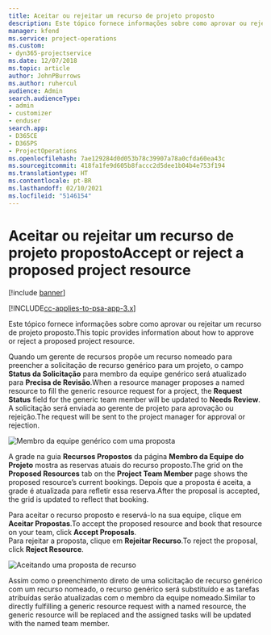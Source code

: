 ```yaml
---
title: Aceitar ou rejeitar um recurso de projeto proposto
description: Este tópico fornece informações sobre como aprovar ou rejeitar um recurso de projeto proposto.
manager: kfend
ms.service: project-operations
ms.custom:
- dyn365-projectservice
ms.date: 12/07/2018
ms.topic: article
author: JohnPBurrows
ms.author: ruhercul
audience: Admin
search.audienceType:
- admin
- customizer
- enduser
search.app:
- D365CE
- D365PS
- ProjectOperations
ms.openlocfilehash: 7ae129284d0d053b78c39907a78a0cfda60ea43c
ms.sourcegitcommit: 418fa1fe9d605b8faccc2d5dee1b04b4e753f194
ms.translationtype: HT
ms.contentlocale: pt-BR
ms.lasthandoff: 02/10/2021
ms.locfileid: "5146154"
---
```

# <a name="accept-or-reject-a-proposed-project-resource"></a><span data-ttu-id="b0674-103">Aceitar ou rejeitar um recurso de projeto proposto</span><span class="sxs-lookup"><span data-stu-id="b0674-103">Accept or reject a proposed project resource</span></span>

[!include [banner](../includes/psa-now-project-operations.md)]

[!INCLUDE[cc-applies-to-psa-app-3.x](../includes/cc-applies-to-psa-app-3x.md)]

<span data-ttu-id="b0674-104">Este tópico fornece informações sobre como aprovar ou rejeitar um recurso de projeto proposto.</span><span class="sxs-lookup"><span data-stu-id="b0674-104">This topic provides information about how to approve or reject a proposed project resource.</span></span>

<span data-ttu-id="b0674-105">Quando um gerente de recursos propõe um recurso nomeado para preencher a solicitação de recurso genérico para um projeto, o campo **Status da Solicitação** para membro da equipe genérico será atualizado para **Precisa de Revisão**.</span><span class="sxs-lookup"><span data-stu-id="b0674-105">When a resource manager proposes a named resource to fill the generic resource request for a project, the **Request Status** field for the generic team member will be updated to **Needs Review**.</span></span> <span data-ttu-id="b0674-106">A solicitação será enviada ao gerente de projeto para aprovação ou rejeição.</span><span class="sxs-lookup"><span data-stu-id="b0674-106">The request will be sent to the project manager for approval or rejection.</span></span>

![Membro da equipe genérico com uma proposta](media/RM-how-to-19.png)

<span data-ttu-id="b0674-108">A grade na guia **Recursos Propostos** da página **Membro da Equipe do Projeto** mostra as reservas atuais do recurso proposto.</span><span class="sxs-lookup"><span data-stu-id="b0674-108">The grid on the **Proposed Resources** tab on the **Project Team Member** page shows the proposed resource’s current bookings.</span></span> <span data-ttu-id="b0674-109">Depois que a proposta é aceita, a grade é atualizada para refletir essa reserva.</span><span class="sxs-lookup"><span data-stu-id="b0674-109">After the proposal is accepted, the grid is updated to reflect that booking.</span></span> 

<span data-ttu-id="b0674-110">Para aceitar o recurso proposto e reservá-lo na sua equipe, clique em **Aceitar Propostas**.</span><span class="sxs-lookup"><span data-stu-id="b0674-110">To accept the proposed resource and book that resource on your team, click **Accept Proposals**.</span></span>  
<span data-ttu-id="b0674-111">Para rejeitar a proposta, clique em **Rejeitar Recurso**.</span><span class="sxs-lookup"><span data-stu-id="b0674-111">To reject the proposal, click **Reject Resource**.</span></span>

![Aceitando uma proposta de recurso](media/RM-how-to-20.png) 

<span data-ttu-id="b0674-113">Assim como o preenchimento direto de uma solicitação de recurso genérico com um recurso nomeado, o recurso genérico será substituído e as tarefas atribuídas serão atualizadas com o membro da equipe nomeado.</span><span class="sxs-lookup"><span data-stu-id="b0674-113">Similar to directly fulfilling a generic resource request with a named resource, the generic resource will be replaced and the assigned tasks will be updated with the named team member.</span></span>
